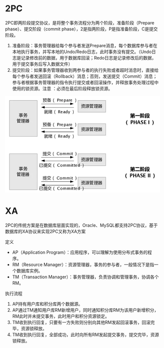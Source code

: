 # 2PC

2PC即两阶段提交协议，是将整个事务流程分为两个阶段，准备阶段（Prepare phase）、提交阶段（commit phase），2是指两阶段，P是指准备阶段，C是提交阶段。

1. 准备阶段：事务管理器给每个参与者发送Prepare消息，每个数据库参与者在本地执行事务，并写本地的Undo/Redo日志，此时事务没有提交。（Undo日志是记录修改前的数据，用于数据库回滚；Redo日志是记录修改后的数据，用于提交事务后写入数据文件）
2. 提交阶段：如果事务管理器收到两参与者的执行失败或者超时消息时，直接给每个参与者发送回滚（Rollback）消息；否则，发送提交（Commit）消息；参与者根据事务管理器的指令执行提交或者回滚操作，并释放事务处理过程中使用的锁资源。注意 ：必须在最后阶段释放锁资源。

![](./img/2pc.png)

# XA

2PC的传统方案是在数据库层面实现的，Oracle、MySQL都支持2PC协议，基于数据库的XA协议来实现2PC又称为XA方案

定义
- AP（Application Program）：应用程序，可以理解为使用分布式事务的程序。
- RM（Resource Manager）：资源管理器，事务的参与者，一般情况下是指一个数据库实例。
- TM（Transaction Manager）：事务管理器，负责协调和管理事务，协调各个RM。

执行流程
1. AP持有用户库和积分库两个数据源。
2. AP通过TM通知用户库RM新增用户，同时通知积分库RM为该用户新增积分，RM此时并未提交事务，此时用户和积分资源锁定。
3. TM收到执行回复，只要有一方失败则分别向其他RM发起回滚事务，回滚完毕，资源锁释放。
4. TM收到执行回复，全部成功，此时向所有RM发起提交事务，提交完毕，资源锁释放。
